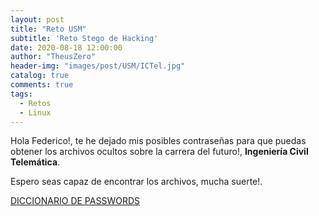 ```yaml
---
layout: post
title: "Reto USM"
subtitle: 'Reto Stego de Hacking'
date: 2020-08-18 12:00:00
author: "TheusZero"
header-img: "images/post/USM/ICTel.jpg"
catalog: true
comments: true
tags:
  - Retos
  - Linux
---
```


Hola Federico!, te he dejado mis posibles contraseñas para que puedas obtener los archivos ocultos sobre la carrera del futuro!, **Ingeniería Civil Telemática**. 

Espero seas capaz de encontrar los archivos, mucha suerte!.

[DICCIONARIO DE PASSWORDS](https://raw.githubusercontent.com/TheusZer0/TheusZero/gh-pages/images/post/dic.txt)

